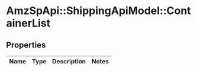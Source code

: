 # AmzSpApi::ShippingApiModel::ContainerList

## Properties
Name | Type | Description | Notes
------------ | ------------- | ------------- | -------------

